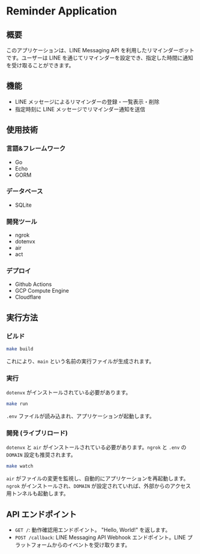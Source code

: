 # Reminder Application

## 概要

このアプリケーションは、LINE Messaging API を利用したリマインダーボットです。ユーザーは LINE を通じてリマインダーを設定でき、指定した時間に通知を受け取ることができます。

## 機能

*   LINE メッセージによるリマインダーの登録・一覧表示・削除
*   指定時刻に LINE メッセージでリマインダー通知を送信

## 使用技術

### 言語&フレームワーク
- Go
- Echo
- GORM

### データベース
- SQLite

### 開発ツール
- ngrok
- dotenvx
- air
- act

### デプロイ
- Github Actions
- GCP Compute Engine
- Cloudflare

## 実行方法

### ビルド

```bash
make build
```
これにより、`main` という名前の実行ファイルが生成されます。

### 実行

`dotenvx` がインストールされている必要があります。

```bash
make run
```
`.env` ファイルが読み込まれ、アプリケーションが起動します。

### 開発 (ライブリロード)

`dotenvx` と `air` がインストールされている必要があります。`ngrok` と `.env` の `DOMAIN` 設定も推奨されます。

```bash
make watch
```
`air` がファイルの変更を監視し、自動的にアプリケーションを再起動します。`ngrok` がインストールされ、`DOMAIN` が設定されていれば、外部からのアクセス用トンネルも起動します。

## API エンドポイント

*   `GET /`: 動作確認用エンドポイント。 "Hello, World!" を返します。
*   `POST /callback`: LINE Messaging API Webhook エンドポイント。LINE プラットフォームからのイベントを受け取ります。
